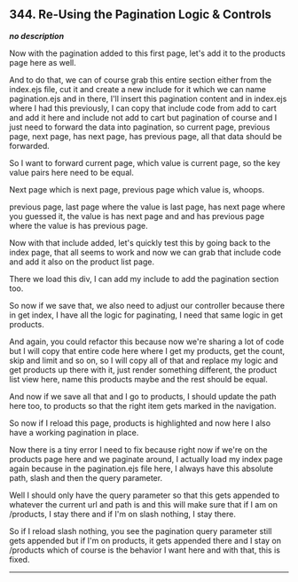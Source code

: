 ## 344. Re-Using the Pagination Logic & Controls

<strong><em>no description</em></strong>

Now with the pagination added to this first page, let's add it to the products
page here as well. 

And to do that, we can of course grab this entire section either from the
index.ejs file, cut it and create a new include for it which we can name
pagination.ejs and in there, I'll insert this pagination content and in
index.ejs where I had this previously, I can copy that include code from add to
cart and add it here and include not add to cart but pagination of course and I
just need to forward the data into pagination, so current page, previous page,
next page, has next page, has previous page, all that data should be forwarded. 

So I want to forward current page, which value is current page, so the key value
pairs here need to be equal. 

Next page which is next page, previous page which value is, whoops. 

previous page, last page where the value is last page, has next page where you
guessed it, the value is has next page and and has previous page where the value
is has previous page. 

Now with that include added, let's quickly test this by going back to the index
page, that all seems to work and now we can grab that include code and add it
also on the product list page. 

There we load this div, I can add my include to add the pagination section too. 

So now if we save that, we also need to adjust our controller because there in
get index, I have all the logic for paginating, I need that same logic in get
products. 

And again, you could refactor this because now we're sharing a lot of code but I
will copy that entire code here where I get my products, get the count, skip and
limit and so on, so I will copy all of that and replace my logic and get
products up there with it, just render something different, the product list
view here, name this products maybe and the rest should be equal. 

And now if we save all that and I go to products, I should update the path here
too, to products so that the right item gets marked in the navigation. 

So now if I reload this page, products is highlighted and now here I also have a
working pagination in place. 

Now there is a tiny error I need to fix because right now if we're on the
products page here and we paginate around, I actually load my index page again
because in the pagination.ejs file here, I always have this absolute path, slash
and then the query parameter. 

Well I should only have the query parameter so that this gets appended to
whatever the current url and path is and this will make sure that if I am on
/products, I stay there and if I'm on slash nothing, I stay there. 

So if I reload slash nothing, you see the pagination query parameter still gets
appended but if I'm on products, it gets appended there and I stay on /products
which of course is the behavior I want here and with that, this is fixed. 

---